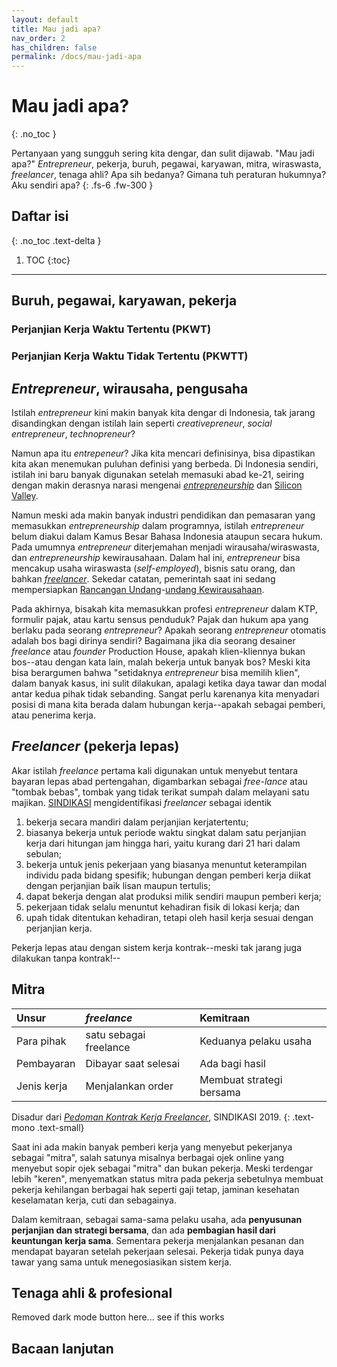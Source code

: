 ```yaml
---
layout: default
title: Mau jadi apa?
nav_order: 2
has_children: false
permalink: /docs/mau-jadi-apa
---
```


# Mau jadi apa?
{: .no_toc }

Pertanyaan yang sungguh sering kita dengar, dan sulit dijawab. "Mau jadi apa?" _Entrepreneur_, pekerja, buruh, pegawai, karyawan, mitra, wiraswasta, _freelancer_, tenaga ahli? Apa sih bedanya? Gimana tuh peraturan hukumnya? Aku sendiri apa?
{: .fs-6 .fw-300 }

## Daftar isi
{: .no_toc .text-delta }

1. TOC
{:toc}

---

## Buruh, pegawai, karyawan, pekerja

### Perjanjian Kerja Waktu Tertentu (PKWT)



### Perjanjian Kerja Waktu Tidak Tertentu (PKWTT)


## _Entrepreneur_, wirausaha, pengusaha

Istilah _entrepreneur_ kini makin banyak kita dengar di Indonesia, tak jarang disandingkan dengan istilah lain seperti _creativepreneur_, _social entrepreneur_, _technopreneur_?

Namun apa itu _entrepeneur_? Jika kita mencari definisinya, bisa dipastikan kita akan menemukan puluhan definisi yang berbeda. Di Indonesia sendiri, istilah ini baru banyak digunakan setelah memasuki abad ke-21, seiring dengan makin derasnya narasi mengenai [_entrepreneurship_](https://www.wired.com/2013/11/silicon-valley-isnt-a-meritocracy-and-the-cult-of-the-entrepreneur-holds-people-back/) dan [Silicon Valley](https://link.springer.com/chapter/10.1057/9780230583603_3).

Namun meski ada makin banyak industri pendidikan dan pemasaran yang memasukkan _entrepreneurship_ dalam programnya, istilah  _entrepreneur_ belum diakui dalam Kamus Besar Bahasa Indonesia ataupun secara hukum. Pada umumnya _entrepreneur_ diterjemahan menjadi wirausaha/wiraswasta, dan _entrepreneurship_ kewirausahaan. Dalam hal ini, _entrepreneur_ bisa mencakup usaha wiraswasta (_self-employed_), bisnis satu orang, dan bahkan [_freelancer_](#freelancer). Sekedar catatan, pemerintah saat ini sedang mempersiapkan [Rancangan Undang](https://analisis.kontan.co.id/news/mengulas-ruu-kewirausahaan-nasional)-[undang Kewirausahaan](http://www.dpr.go.id/dokakd/dokumen/RJ2-20151210-040422-8650.pdf).

Pada akhirnya, bisakah kita memasukkan profesi _entrepreneur_ dalam KTP, formulir pajak, atau kartu sensus penduduk? Pajak dan hukum apa yang berlaku pada seorang _entrepreneur_? Apakah seorang _entrepreneur_ otomatis adalah bos bagi dirinya sendiri? Bagaimana jika dia seorang desainer _freelance_ atau _founder_ Production House, apakah klien-kliennya bukan bos--atau dengan kata lain, malah bekerja untuk banyak bos? Meski kita bisa berargumen bahwa "setidaknya _entrepreneur_ bisa memilih klien", dalam banyak kasus, ini sulit dilakukan, apalagi ketika daya tawar dan modal antar kedua pihak tidak sebanding. Sangat perlu karenanya kita menyadari posisi di mana kita berada dalam hubungan kerja--apakah sebagai pemberi, atau penerima kerja.

## _Freelancer_ (pekerja lepas)

Akar istilah _freelance_ pertama kali digunakan untuk menyebut tentara bayaran lepas abad pertengahan, digambarkan sebagai _free-lance_ atau "tombak bebas", tombak yang tidak terikat sumpah dalam melayani satu majikan. [SINDIKASI](https://sindikasi.org) mengidentifikasi _freelancer_ sebagai identik

1. bekerja secara mandiri dalam perjanjian kerjatertentu;
1. biasanya bekerja untuk periode waktu singkat dalam satu perjanjian kerja dari hitungan jam hingga hari, yaitu kurang dari 21 hari dalam sebulan;
1. bekerja untuk jenis pekerjaan yang biasanya menuntut keterampilan individu pada bidang spesifik;
hubungan dengan pemberi kerja diikat dengan perjanjian baik lisan maupun tertulis;
5. dapat bekerja dengan alat produksi milik sendiri maupun pemberi kerja;
6. pekerjaan tidak selalu menuntut kehadiran fisik di lokasi kerja; dan
7. upah tidak ditentukan kehadiran, tetapi oleh hasil kerja sesuai dengan perjanjian kerja.



Pekerja lepas atau dengan sistem kerja kontrak--meski tak jarang juga dilakukan tanpa kontrak!--


## Mitra

| Unsur        | _freelance_            | Kemitraan                |
|:-------------|:-----------------------|:-------------------------|
| Para pihak   | satu sebagai freelance | Keduanya pelaku usaha    |
| Pembayaran   | Dibayar saat selesai   | Ada bagi hasil           |
| Jenis kerja  | Menjalankan order      | Membuat strategi bersama |
Disadur dari [_Pedoman Kontrak Kerja Freelancer_](https://www.sindikasi.org/unduh/), SINDIKASI 2019.
{: .text-mono .text-small}

Saat ini ada makin banyak pemberi kerja yang menyebut pekerjanya sebagai "mitra", salah satunya misalnya berbagai ojek online yang menyebut sopir ojek sebagai "mitra" dan bukan pekerja. Meski terdengar lebih "keren", menyematkan status mitra pada pekerja sebetulnya membuat pekerja kehilangan berbagai hak seperti gaji tetap, jaminan kesehatan keselamatan kerja, cuti dan sebagainya.

Dalam kemitraan, sebagai sama-sama pelaku usaha, ada **penyusunan perjanjian dan strategi bersama**, dan ada **pembagian hasil dari keuntungan kerja sama**. Sementara pekerja menjalankan pesanan dan mendapat bayaran setelah pekerjaan selesai. Pekerja tidak punya daya tawar yang sama untuk menegosiasikan sistem kerja.

## Tenaga ahli &amp; profesional

Removed dark mode button here... see if this works

## Bacaan lanjutan
